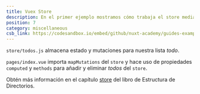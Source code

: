 ```yaml
---
title: Vuex Store
description: En el primer ejemplo mostramos cómo trabaja el store mediante una app todo
position: 7
category: miscellaneous
csb_link: https://codesandbox.io/embed/github/nuxt-academy/guides-examples/tree/master/04_directory_structure/14_store?fontsize=14&hidenavigation=1&theme=dark&view=editor
---
```


<example-intro></example-intro>

`store/todos.js` almacena estado y mutaciones para nuestra lista _todo_.

`pages/index.vue` importa `mapMutations` del `store` y hace uso de propiedades `computed` y `methods` para añadir y eliminar _todos_ del `store`.

<base-alert type="next">

Obtén más información en el capítulo [store](/docs/2.x/directory-structure/store) del libro de Estructura de Directorios.

</base-alert>

<code-sandbox :src="csb_link"></code-sandbox>